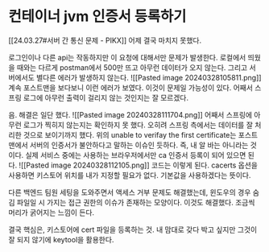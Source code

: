 # 컨테이너 jvm 인증서 등록하기
[[24.03.27#서버 간 통신 문제 - PIKX]]
어제 결국 마치지 못했다.

로그인이나 다른 api는 작동하지만 이 요청에 대해서만 문제가 발생한다.
로컬에서 띄웠을 때와는 다르게 postman에서 500만 뜨고 아무런 데이터가 오지 않는다.
그리고 서버에서도 별다른 에러가 발생하지 않는다.
![[Pasted image 20240328105811.png]]
계속 포스트맨을 보다보니 이런 에러가 보였다.
이것이 문제일 가능성이 있다.
어째서 스프링 로그에 아무런 출력이 걸리지 않는 것인지는 잘 모르겠다. 

음.  해결은 일단 했다.
![[Pasted image 20240328111704.png]]
어째서 스프링에 아무런 로그가 찍히지 않는지는 확인하지 못 했다.
오히려 스프링 측에서는 데이터를 잘 처리한 것으로 보이기까지 했다. 
위의 unable to verifay the first certificate는 포스트맨에서 서버의 인증서가 불안하다고 말하는 이슈인 듯하다.
즉, 내 알 바는 아니라는 것이다. 
실제 서비스 중에는 사용하는 브라우저에서만 ca 인증서 등록이 되어 있으면 된다.
![[Pasted image 20240328112105.png]]
코드는 이렇게 된다.
cacerts 옵션을 사용하면 키스토어 위치를 내가 지정할 필요가 없다. 기본값을 사용하겠다는 뜻이다. 

다른 백엔드 팀원 세팅을 도와주면서 액세스 거부 문제도 해결했는데, 윈도우의 경우 숨김 파일일 시 가지는 접근 권한의 이슈가 존재하는 모양이다. 
이것도 해결했다.
조금씩 머리가 굵어지는 느낌이 든다.

결국 핵심은, 키스토어에 cert 파일을 등록하는 것. 내 맘대로 갖다 박고 싶지만 그것이 잘 되지 않기에 keytool을 활용한다. 

